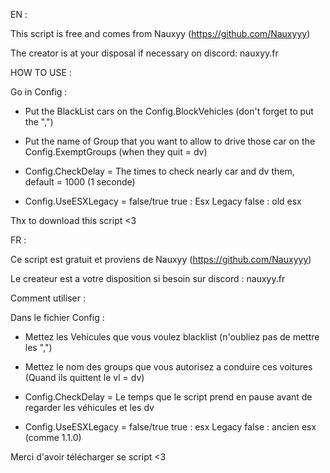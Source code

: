 EN : 

This script is free and comes from Nauxyy (https://github.com/Nauxyyy)

The creator is at your disposal if necessary on discord: nauxyy.fr

HOW TO USE : 

Go in Config : 

- Put the BlackList cars on the Config.BlockVehicles (don't forget to put the ",")

- Put the name of Group that you want to allow to drive those car on the Config.ExemptGroups (when they quit = dv) 

- Config.CheckDelay = The times to check nearly car and dv them, default = 1000 (1 seconde)

- Config.UseESXLegacy = false/true
true : Esx Legacy
false : old esx


Thx to download this script <3



FR : 

Ce script est gratuit et proviens de Nauxyy (https://github.com/Nauxyyy)

Le createur est a votre disposition si besoin sur discord : nauxyy.fr

Comment utiliser :

Dans le fichier Config :

- Mettez les Vehicules que vous voulez blacklist (n'oubliez pas de mettre les ",")

- Mettez le nom des groups que vous autorisez a conduire ces voitures (Quand ils quittent le vl = dv)

- Config.CheckDelay = Le temps que le script prend en pause avant de regarder les véhicules et les dv

- Config.UseESXLegacy = false/true
true : esx Legacy
false : ancien esx (comme 1.1.0)

Merci d'avoir télécharger se script <3